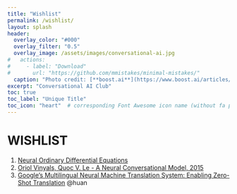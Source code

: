 ```yaml
---
title: "Wishlist"
permalink: /wishlist/
layout: splash
header:
  overlay_color: "#000"
  overlay_filter: "0.5"
  overlay_image: /assets/images/conversational-ai.jpg
#   actions:
#     - label: "Download"
#       url: "https://github.com/mmistakes/minimal-mistakes/"
  caption: "Photo credit: [**boost.ai**](https://www.boost.ai/articles/2018/10/17/six-ways-conversational-ai-will-enhance-your-company)"
excerpt: "Conversational AI Club"
toc: true
toc_label: "Unique Title"
toc_icon: "heart"  # corresponding Font Awesome icon name (without fa prefix)
---
```


# WISHLIST

1. [Neural Ordinary Differential Equations](https://arxiv.org/abs/1806.07366)
1. [Oriol Vinyals, Quoc V. Le - A Neural Conversational Model, 2015](https://arxiv.org/pdf/1506.05869.pdf)
1. [Google’s Multilingual Neural Machine Translation System: Enabling Zero-Shot Translation](https://arxiv.org/pdf/1611.04558.pdf) @huan

